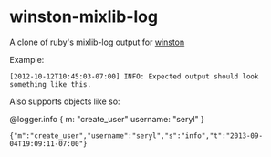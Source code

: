 winston-mixlib-log
==================

A clone of ruby's mixlib-log output for [winston](https://github.com/flatiron/winston)

Example:

`[2012-10-12T10:45:03-07:00] INFO: Expected output should look something like this.`

Also supports objects like so:

@logger.info {
  m: "create_user"
  username: "seryl"
}

`{"m":"create_user","username":"seryl","s":"info","t":"2013-09-04T19:09:11-07:00"}`
